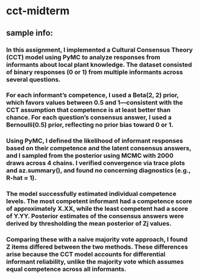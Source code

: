# cct-midterm
## sample info:
### In this assignment, I implemented a Cultural Consensus Theory (CCT) model using PyMC to analyze responses from informants about local plant knowledge. The dataset consisted of binary responses (0 or 1) from multiple informants across several questions.

### For each informant’s competence, I used a Beta(2, 2) prior, which favors values between 0.5 and 1—consistent with the CCT assumption that competence is at least better than chance. For each question’s consensus answer, I used a Bernoulli(0.5) prior, reflecting no prior bias toward 0 or 1.

### Using PyMC, I defined the likelihood of informant responses based on their competence and the latent consensus answers, and I sampled from the posterior using MCMC with 2000 draws across 4 chains. I verified convergence via trace plots and az.summary(), and found no concerning diagnostics (e.g., R-hat ≈ 1).

### The model successfully estimated individual competence levels. The most competent informant had a competence score of approximately X.XX, while the least competent had a score of Y.YY. Posterior estimates of the consensus answers were derived by thresholding the mean posterior of Zj values.

### Comparing these with a naive majority vote approach, I found Z items differed between the two methods. These differences arise because the CCT model accounts for differential informant reliability, unlike the majority vote which assumes equal competence across all informants.